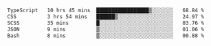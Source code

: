 <!--START_SECTION:waka-->

```txt
TypeScript   10 hrs 45 mins  █████████████████▒░░░░░░░   68.84 %
CSS          3 hrs 54 mins   ██████▒░░░░░░░░░░░░░░░░░░   24.97 %
SCSS         35 mins         █░░░░░░░░░░░░░░░░░░░░░░░░   03.76 %
JSON         9 mins          ▒░░░░░░░░░░░░░░░░░░░░░░░░   01.06 %
Bash         8 mins          ▒░░░░░░░░░░░░░░░░░░░░░░░░   00.88 %
```

<!--END_SECTION:waka-->


<!--
**Leorio21/Leorio21** is a ✨ _special_ ✨ repository because its `README.md` (this file) appears on your GitHub profile.

Here are some ideas to get you started:

- 🔭 I’m currently working on ...
- 🌱 I’m currently learning ...
- 👯 I’m looking to collaborate on ...
- 🤔 I’m looking for help with ...
- 💬 Ask me about ...
- 📫 How to reach me: ...
- 😄 Pronouns: ...
- ⚡ Fun fact: ...
-->
